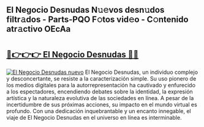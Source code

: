 ## El Negocio Desnudas N𝚞𝚎vos desn𝚞dos filtr𝚊dos - Parts-PQO F𝚘tos vid𝚎o - C𝚘ntenido atr𝚊ctivo OEcAa

# <h2><a href="http://mb26bgw.tromn.icu/?c=El+Negocio+Desnudas">🔗👉👉👉 El Negocio Desnudas 🔗🔗</a></h2>

[![El Negocio Desnudas nuevo](https://i.imgur.com/pEAQMta.gif)](http://mb26bgw.tromn.icu/?c=El+Negocio+Desnudas)
El Negocio Desnudas, un individuo complejo y desconcertante, se resiste a la caracterización simple. Su uso pionero de los medios digitales para la autorrepresentación ha cautivado y enfurecido a los espectadores, encendiendo debates sobre la identidad, la expresión artística y la naturaleza evolutiva de las sociedades en línea. A pesar de la incertidumbre de sus próximas acciones, su impacto en el mundo virtual es profundo. Con una dedicación inquebrantable y un encanto innegable, el viaje de El Negocio Desnudas en el universo en línea es interminable.

